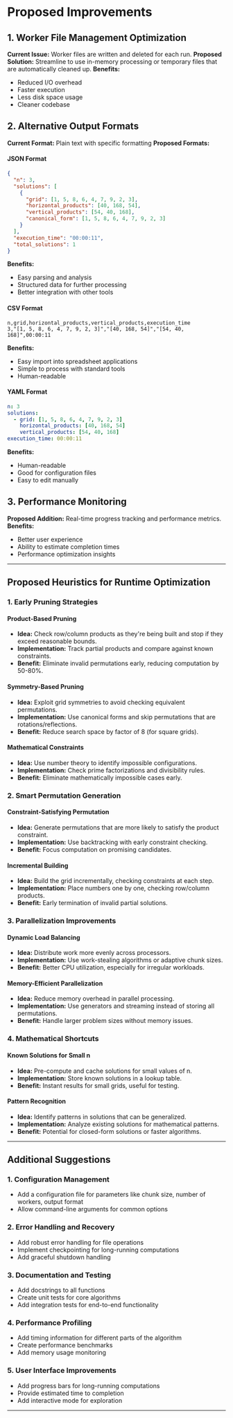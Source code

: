# Proposed Improvements

## 1. Worker File Management Optimization

**Current Issue:** Worker files are written and deleted for each run.
**Proposed Solution:** Streamline to use in-memory processing or temporary files that are automatically cleaned up.
**Benefits:**

- Reduced I/O overhead
- Faster execution
- Less disk space usage
- Cleaner codebase

## 2. Alternative Output Formats

**Current Format:** Plain text with specific formatting
**Proposed Formats:**

#### JSON Format

```json
{
  "n": 3,
  "solutions": [
    {
      "grid": [1, 5, 8, 6, 4, 7, 9, 2, 3],
      "horizontal_products": [40, 168, 54],
      "vertical_products": [54, 40, 168],
      "canonical_form": [1, 5, 8, 6, 4, 7, 9, 2, 3]
    }
  ],
  "execution_time": "00:00:11",
  "total_solutions": 1
}
```

**Benefits:**

- Easy parsing and analysis
- Structured data for further processing
- Better integration with other tools

#### CSV Format

```csv
n,grid,horizontal_products,vertical_products,execution_time
3,"[1, 5, 8, 6, 4, 7, 9, 2, 3]","[40, 168, 54]","[54, 40, 168]",00:00:11
```

**Benefits:**

- Easy import into spreadsheet applications
- Simple to process with standard tools
- Human-readable

#### YAML Format

```yaml
n: 3
solutions:
  - grid: [1, 5, 8, 6, 4, 7, 9, 2, 3]
    horizontal_products: [40, 168, 54]
    vertical_products: [54, 40, 168]
execution_time: 00:00:11
```

**Benefits:**

- Human-readable
- Good for configuration files
- Easy to edit manually

## 3. Performance Monitoring

**Proposed Addition:** Real-time progress tracking and performance metrics.
**Benefits:**

- Better user experience
- Ability to estimate completion times
- Performance optimization insights

---

## Proposed Heuristics for Runtime Optimization

### 1. Early Pruning Strategies

#### Product-Based Pruning

- **Idea:** Check row/column products as they're being built and stop if they exceed reasonable bounds.
- **Implementation:** Track partial products and compare against known constraints.
- **Benefit:** Eliminate invalid permutations early, reducing computation by 50-80%.

#### Symmetry-Based Pruning

- **Idea:** Exploit grid symmetries to avoid checking equivalent permutations.
- **Implementation:** Use canonical forms and skip permutations that are rotations/reflections.
- **Benefit:** Reduce search space by factor of 8 (for square grids).

#### Mathematical Constraints

- **Idea:** Use number theory to identify impossible configurations.
- **Implementation:** Check prime factorizations and divisibility rules.
- **Benefit:** Eliminate mathematically impossible cases early.

### 2. Smart Permutation Generation

#### Constraint-Satisfying Permutation

- **Idea:** Generate permutations that are more likely to satisfy the product constraint.
- **Implementation:** Use backtracking with early constraint checking.
- **Benefit:** Focus computation on promising candidates.

#### Incremental Building

- **Idea:** Build the grid incrementally, checking constraints at each step.
- **Implementation:** Place numbers one by one, checking row/column products.
- **Benefit:** Early termination of invalid partial solutions.

### 3. Parallelization Improvements

#### Dynamic Load Balancing

- **Idea:** Distribute work more evenly across processors.
- **Implementation:** Use work-stealing algorithms or adaptive chunk sizes.
- **Benefit:** Better CPU utilization, especially for irregular workloads.

#### Memory-Efficient Parallelization

- **Idea:** Reduce memory overhead in parallel processing.
- **Implementation:** Use generators and streaming instead of storing all permutations.
- **Benefit:** Handle larger problem sizes without memory issues.

### 4. Mathematical Shortcuts

#### Known Solutions for Small n

- **Idea:** Pre-compute and cache solutions for small values of n.
- **Implementation:** Store known solutions in a lookup table.
- **Benefit:** Instant results for small grids, useful for testing.

#### Pattern Recognition

- **Idea:** Identify patterns in solutions that can be generalized.
- **Implementation:** Analyze existing solutions for mathematical patterns.
- **Benefit:** Potential for closed-form solutions or faster algorithms.

---

## Additional Suggestions

### 1. Configuration Management

- Add a configuration file for parameters like chunk size, number of workers, output format
- Allow command-line arguments for common options

### 2. Error Handling and Recovery

- Add robust error handling for file operations
- Implement checkpointing for long-running computations
- Add graceful shutdown handling

### 3. Documentation and Testing

- Add docstrings to all functions
- Create unit tests for core algorithms
- Add integration tests for end-to-end functionality

### 4. Performance Profiling

- Add timing information for different parts of the algorithm
- Create performance benchmarks
- Add memory usage monitoring

### 5. User Interface Improvements

- Add progress bars for long-running computations
- Provide estimated time to completion
- Add interactive mode for exploration

---
